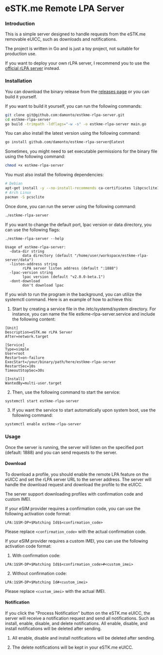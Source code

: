 # eSTK.me Remote LPA Server

### Introduction

This is a simple server designed to handle requests from the eSTK.me removable eUICC, such as downloads and notifications.

The project is written in Go and is just a toy project, not suitable for production use.

If you want to deploy your own rLPA server, I recommend you to use the [official rLPA server](https://github.com/estkme-group/lpac/blob/main/src/rlpa-server.php) instead.

### Installation

You can download the binary release from the [releases page](https://github.com/damonto/estkme-rlpa-server/releases) or you can build it yourself.

If you want to build it yourself, you can run the following commands:
```bash
git clone git@github.com:damonto/estkme-rlpa-server.git
cd estkme-rlpa-server
go build -trimpath -ldflags="-w -s" -o estkme-rlpa-server main.go
```

You can also install the latest version using the following command:

```bash
go install github.com/damonto/estkme-rlpa-server@latest
```

Sometimes, you might need to set executable permissions for the binary file using the following command:

```bash
chmod +x estkme-rlpa-server
```

You must also install the following dependencies:

```bash
# Debian
apt-get install -y --no-install-recommends ca-certificates libpcsclite1 libcurl4
# Arch Linux
pacman -S pcsclite
```

Once done, you can run the server using the following command:

```bash
./estkme-rlpa-server
```

If you want to change the default port, lpac version or data directory, you can use the following flags:

```plaintext
./estkme-rlpa-server --help

Usage of estkme-rlpa-server:
  -data-dir string
        data directory (default "/home/user/workspace/estkme-rlpa-server/data")
  -listen-address string
        rLPA server listen address (default ":1888")
  -lpac-version string
        lpac version (default "v2.0.0-beta.1")
  -dont-download
        don't download lpac
```

If you wish to run the program in the background, you can utilize the systemctl command. Here is an example of how to achieve this:

1. Start by creating a service file in the /etc/systemd/system directory. For instance, you can name the file estkme-rlpa-server.service and include the following content:

```plaintext
[Unit]
Description=eSTK.me rLPA Server
After=network.target

[Service]
Type=simple
User=root
Restart=on-failure
ExecStart=/your/binary/path/here/estkme-rlpa-server
RestartSec=10s
TimeoutStopSec=30s

[Install]
WantedBy=multi-user.target
```
2. Then, use the following command to start the service:

```bash
systemctl start estkme-rlpa-server
```

3. If you want the service to start automatically upon system boot, use the following command:

```bash
systemctl enable estkme-rlpa-server
```

### Usage

Once the server is running, the server will listen on the specified port (default: 1888) and you can send requests to the server.

#### Download

To download a profile, you should enable the remote LPA feature on the eUICC and set the rLPA server URL to the server address. The server will handle the download request and download the profile to the eUICC.

The server support downloading profiles with confirmation code and custom IMEI.

If your eSIM provider requires a confirmation code, you can use the following activation code format:

```plaintext
LPA:1$SM-DP+$Matching Id$$<confirmation_code>
```

Please replace `<confirmation_code>` with the actual confirmation code.

If your eSIM provider requires a custom IMEI, you can use the following activation code format:

1. With confirmation code:
```plaintext
LPA:1$SM-DP+$Matching Id$$<confirmation_code>#<custom_imei>
```

2. Without confirmation code:
```plaintext
LPA:1$SM-DP+$Matching Id#<custom_imei>
```

Please replace `<custom_imei>` with the actual IMEI.

#### Notification

If you click the "Process Notification" button on the eSTK.me eUICC, the server will receive a notification request and send all notifications. Such as install, enable, disable, and delete notifications. All enable, disable, and install notifications will be deleted after sending.


1. All enable, disable and install notifications will be deleted after sending.

2. The delete notifications will be kept in your eSTK.me eUICC.
